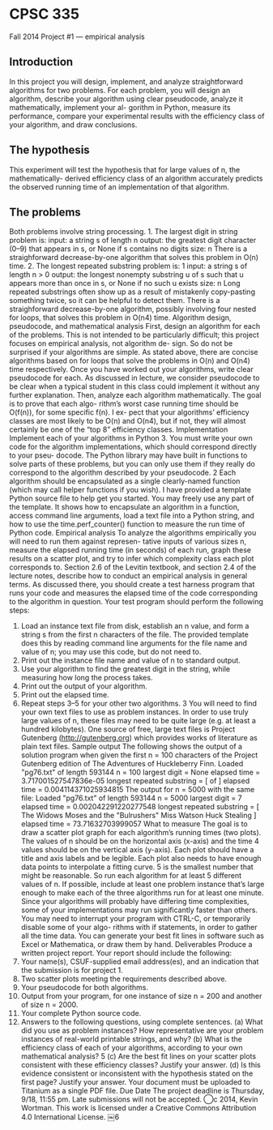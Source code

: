 # CPSC 335
Fall 2014
Project #1 — empirical analysis

## Introduction
In this project you will design, implement, and analyze straightforward algorithms for two problems. For each problem, you will design an algorithm, describe your algorithm using clear pseudocode, analyze it mathematically, implement your al- gorithm in Python, measure its performance, compare your experimental results with the efficiency class of your algorithm, and draw conclusions.
## The hypothesis
This experiment will test the hypothesis that for large values of n, the mathematically- derived efficiency class of an algorithm accurately predicts the observed running time of an implementation of that algorithm.
## The problems
Both problems involve string processing. 1. The largest digit in string problem is:
input: a string s of length n
output: the greatest digit character (0–9) that appears in s, or None if s contains no digits
size: n
There is a straighforward decrease-by-one algorithm that solves this problem in O(n) time.
2. The longest repeated substring problem is: 1
input: a string s of length n > 0
output: the longest nonempty substring u of s such that u appears more than once in s, or None if no such u exists
size: n
Long repeated substrings often show up as a result of mistakenly copy-pasting something twice, so it can be helpful to detect them.
There is a straighforward decrease-by-one algorithm, possibly involving four nested for loops, that solves this problem in O(n4) time.
Algorithm design, pseudocode, and mathematical analysis
First, design an algorithm for each of the problems. This is not intended to be particularly difficult; this project focuses on empirical analysis, not algorithm de- sign. So do not be surprised if your algorithms are simple. As stated above, there are concise algorithms based on for loops that solve the problems in O(n) and O(n4) time respectively.
Once you have worked out your algorithms, write clear pseudocode for each. As discussed in lecture, we consider pseudocode to be clear when a typical student in this class could implement it without any further explanation.
Then, analyze each algorithm mathematically. The goal is to prove that each algo- rithm’s worst case running time should be O(f(n)), for some specific f(n). I ex- pect that your algorithms’ efficiency classes are most likely to be O(n) and O(n4), but if not, they will almost certainly be one of the “top 8” efficiency classes.
Implementation
Implement each of your algorithms in Python 3. You must write your own code for the algorithm implementations, which should correspond directly to your pseu- docode. The Python library may have built in functions to solve parts of these problems, but you can only use them if they really do correspond to the algorithm described by your pseudocode.
2
Each algorithm should be encapsulated as a single clearly-named function (which may call helper functions if you wish).
I have provided a template Python source file to help get you started. You may freely use any part of the template. It shows how to encapsulate an algorithm in a function, access command line arguments, load a text file into a Python string, and how to use the time.perf_counter() function to measure the run time of Python code.
Empirical analysis
To analyze the algorithms empirically you will need to run them against represen- tative inputs of various sizes n, measure the elapsed running time (in seconds) of each run, graph these results on a scatter plot, and try to infer which complexity class each plot corresponds to.
Section 2.6 of the Levitin textbook, and section 2.4 of the lecture notes, describe how to conduct an empirical analysis in general terms. As discussed there, you should create a test harness program that runs your code and measures the elapsed time of the code corresponding to the algorithm in question. Your test program should perform the following steps:
1. Load an instance text file from disk, establish an n value, and form a string s from the first n characters of the file. The provided template does this by reading command line arguments for the file name and value of n; you may use this code, but do not need to.
2. Print out the instance file name and value of n to standard output.
3. Use your algorithm to find the greatest digit in the string, while measuring
how long the process takes.
4. Print out the output of your algorithm.
5. Print out the elapsed time.
6. Repeat steps 3–5 for your other two algorithms.
3
You will need to find your own text files to use as problem instances. In order to use truly large values of n, these files may need to be quite large (e.g. at least a hundred kilobytes). One source of free, large text files is Project Gutenberg (http://gutenberg.org) which provides works of literature as plain text files.
Sample output
The following shows the output of a solution program when given the first n = 100 characters of the Project Gutenberg edition of The Adventures of Huckleberry Finn.
Loaded "pg76.txt" of length 593144
n = 100
largest digit = None
elapsed time = 3.717001527547836e-05
longest repeated substring = [ of ]
elapsed time = 0.004114371025934815
The output for n = 5000 with the same file:
Loaded "pg76.txt" of length 593144
n = 5000
largest digit = 7
elapsed time = 0.002042291220277548
longest repeated substring = [
The Widows
Moses and the "Bulrushers"
Miss Watson
Huck Stealing ]
elapsed time = 73.71632703999057
What to measure
The goal is to draw a scatter plot graph for each algorithm’s running times (two plots). The values of n should be on the horizontal axis (x-axis) and the time
4
values should be on the vertical axis (y-axis). Each plot should have a title and axis labels and be legible.
Each plot also needs to have enough data points to interpolate a fitting curve. 5 is the smallest number that might be reasonable. So run each algorithm for at least 5 different values of n. If possible, include at least one problem instance that’s large enough to make each of the three algorithms run for at least one minute.
Since your algorithms will probably have differing time complexities, some of your implementations may run significantly faster than others. You may need to interrupt your program with CTRL-C, or temporarily disable some of your algo- rithms with if statements, in order to gather all the time data.
You can generate your best fit lines in software such as Excel or Mathematica, or draw them by hand.
Deliverables
Produce a written project report. Your report should include the following:
1. Your name(s), CSUF-supplied email address(es), and an indication that the submission is for project 1.
2. Two scatter plots meeting the requirements described above.
3. Your pseudocode for both algorithms.
4. Output from your program, for one instance of size n = 200 and another of size n = 2000.
5. Your complete Python source code.
6. Answers to the following questions, using complete sentences.
(a) What did you use as problem instances? How representative are your problem instances of real-world printable strings, and why?
(b) What is the efficiency class of each of your algorithms, according to your own mathematical analysis?
5
(c) Are the best fit lines on your scatter plots consistent with these efficiency classes? Justify your answer.
(d) Is this evidence consistent or inconsistent with the hypothesis stated on the first page? Justify your answer.
Your document must be uploaded to Titanium as a single PDF file. Due Date
The project deadline is Thursday, 9/18, 11:55 pm. Late submissions will not be accepted.
⃝c 2014, Kevin Wortman. This work is licensed under a Creative Commons Attribution 4.0 International License.
￼6
